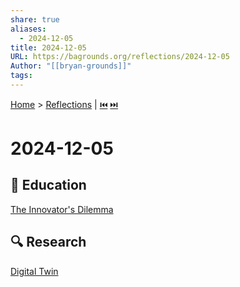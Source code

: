 ```yaml
---
share: true
aliases:
  - 2024-12-05
title: 2024-12-05
URL: https://bagrounds.org/reflections/2024-12-05
Author: "[[bryan-grounds]]"
tags: 
---
```

[Home](../index.md) > [Reflections](./index.md) | [⏮️](./2024-12-03.md) [⏭️](./2024-12-06.md)  
# 2024-12-05  
## 🧠 Education  
[The Innovator's Dilemma](../books/the-innovators-dilemma.md)  
  
## 🔍 Research  
[Digital Twin](../topics/digital-twin.md)  

